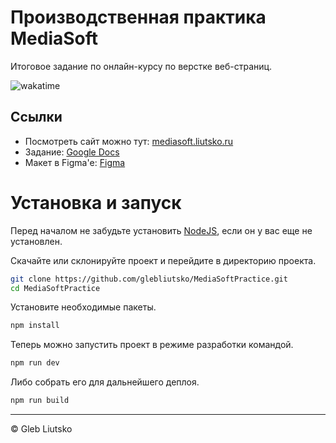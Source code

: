# Производственная практика MediaSoft
Итоговое задание по онлайн-курсу по верстке веб-страниц.

![wakatime](https://wakatime.com/badge/user/b9a8dcdf-a224-40bd-a624-f836cb1f05f2/project/f603fb07-5816-4ca8-9ab2-114cfda9ce60.svg)

## Ссылки
- Посмотреть сайт можно тут: [mediasoft.liutsko.ru](https://mediasoft.liutsko.ru/)
- Задание: [Google Docs](https://docs.google.com/document/d/1U-glxdOEwNTyjy41y_vaAclkxMQmNGaeT-7sxsrdVVQ)
- Макет в Figma'е: [Figma](https://www.figma.com/file/8MRflu28KdivJ1rWFYD3tA/HTML-CSS-course-2022)

# Установка и запуск
Перед началом не забудьте установить [NodeJS](https://nodejs.org/), если он у вас еще не установлен.

Скачайте или склонируйте проект и перейдите в директорию проекта.
```sh
git clone https://github.com/glebliutsko/MediaSoftPractice.git
cd MediaSoftPractice
```

Установите необходимые пакеты.
```sh
npm install
```

Теперь можно запустить проект в режиме разработки командой.
```sh
npm run dev
```
Либо собрать его для дальнейшего деплоя.
```sh
npm run build
```

- - - 
© Gleb Liutsko
